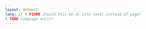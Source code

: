 ```yaml
---
layout: default
lang: it # FIXME should this be at site level instead of page?
# TODO language en/it?
---
```

